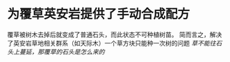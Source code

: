 # 为覆草英安岩提供了手动合成配方
覆草被树木去掉后就变成了普通石头，而此状态不可种植树苗。
简而言之，解决了英安岩草地相关群系（如天际木）一个草方块只能种一次树的问题
*草不能往石头上蔓延，那覆草的石头是怎么来的*
